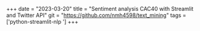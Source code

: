 +++ 
date = "2023-03-20" 
title = "Sentiment analysis CAC40 with Streamlit and Twitter API" 
git = "https://github.com/nmh4598/text_mining" 
tags = ['python-streamlit-nlp '] 
+++
